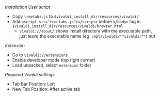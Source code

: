 *Installation*
*User script*
- Copy `treetabs.js` to `$vivaldi_install_dir/resources/vivaldi/`
- Add `<script src="treetabs.js"></script>` before `</body>` tag in `$vivaldi_install_dir/resources/vivaldi/browser.html`
  - `vivaldi://about/` shows install directory with the executable path, just leave the executable name (eg. `/opt/vivaldi/**vivaldi/**`) out

*Extension*
- Go to `vivaldi://extensions`
- Enable developer mode (top right corner)
- Load unpacked, select `extension` folder

*Required Vivaldi settings*
- Tab Bar Position: Left
- New Tab Position: After active tab
